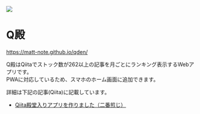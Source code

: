 ![](https://github.com/matt-note/qden/workflows/Create%20Monthly%20Ranking/badge.svg)

# Q殿

https://matt-note.github.io/qden/

Q殿はQiitaでストック数が262以上の記事を月ごとにランキング表示するWebアプリです。  
PWAに対応しているため、スマホのホーム画面に追加できます。

詳細は下記の記事(Qiita)に記載しています。

- [Qiita殿堂入りアプリを作りました（二番煎じ）](https://qiita.com/matt-note/items/c5056d192dd768b96e79)
